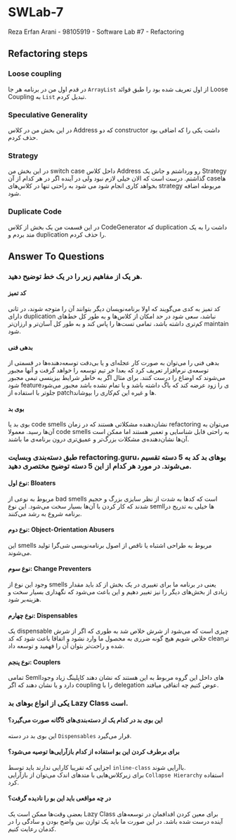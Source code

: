 # SWLab-7

Reza Erfan Arani - 98105919 - Software Lab #7 - Refactoring

## Refactoring steps

### Loose coupling

در قدم اول من در برنامه هر جا `ArrayList` از اول تعریف شده بود را طبق قوائد Loose Coupling به `List` تبدیل کردم.

### Speculative Generality

در این بخش من در کلاس Address که دو constructor داشت یکی را که اضافی بود حذف کردم.

### Strategy

در این بخش من switch case داحل کلاس Address رو ورداشتم و جاش یک Strategy گذاشتم. درست است که الان خیلی لازم نبود ولی در آینده اگر در هر کدام از آن caseها بخواهد کاری انجام شود می شود به راحتی تنها در کلاس‌های strategy مربوطه اضافه شود.

### Duplicate Code

در این قسمت من یک بخش از کلاس CodeGenerator که duplication داشت را به یک متد بردم و duplication را حذف کردم.

## Answer To Questions

### هر یک از مفاهیم زیر را در یک خط توضیح دهید.

#### کد تمیز

کد تمیز به کدی می‌گویند که اولا برنامه‌نویسان دیگر بتوانند آن را متوجه شوند، در ثانی دارای duplication نباشد، سعی شود در حد امکان از کلاس‌ها و به طور کل خط‌های کم‌تری داشته باشد، تمامی تست‌ها را پاس کند و به طور کل آسان‌تر و ارزان‌تر maintain شود.

#### بدهی فنی

بدهی فنی را می‌توان به صورت کار عجله‌ای و یا بی‌دقت توسعه‌دهنده‌ها در قسمتی از توسعه‌ی نرم‌افزار تعریف کرد که بعدا خر تیم توسعه را خواهد گرفت و آنها مجبور می‌شوند که اوضاع را درست کنند. برای مثال اگر به خاطر شرایط بیزینسی تیمی مجبور شود featureی را زود عرضه کند که باگ داشته باشد و یا تمام نشده باشد مجبور می‌شود جلو‌تر با استفاده از patchها و غیره این کم‌کاری را بپوشاند.

#### بوی بد

بوی بد یا code smells نشان‌دهنده مشکلاتی هستند که در زمان refactoring می‌توان به آن‌ها رسید. معمولا code smells به راحتی قابل شناسایی و تعمیر هستند اما ممکن است آن‌ها نشان‌دهنده‌ی مشکلات بزرگ‌تر و عمیق‌تری درون برنامه‌ی ما باشند.

### طبق دسته‌بندی وبسایت refactoring.guru، بوهای بد کد به 5 دسته تقسیم می‌شوند. در مورد هر کدام از این 5 دسته توضیح مختصری دهید.

#### نوع اول: Bloaters

مربوط به نوعی از bad smells است که کدها به شدت از نظر سایزی بزرگ و حجیم شدند که کار کردن با آن‌ها بسیار سخت می‌شود. این نوع semllها خیلی به تدریح در برنامه شروع به رشد می‌کنند.

#### نوع دوم: Object-Orientation Abusers

این smells مربوط به طراحی اشتباه یا ناقص از اصول برنامه‌نویسی شی‌گرا تولید می‌شوند.

#### نوع سوم: Change Preventers

وجود این نوع از smells یعنی در برنامه ما برای تغییری در یک بخش از کد باید مقدار زیادی از بخش‌های دیگر را نیز تغییر دهیم و این باعث می‌شود که نگهداری بسیار سخت و هزینه‌بر شود.

#### نوع چهارم: Dispensables

یک dispensable چیزی است که می‌شود از شرش خلاص شد به طوری که اگر از شرش خلاص شویم هیچ گونه ضرری به محصول ما وارد نشود و اتفاقا باعث شود که کد cleanتر شده و راحت‌تر بتوان آن را فهمید و توسعه داد.

#### نوع پنجم: Couplers

تمامی Semllهای داخل این گروه مربوط به این هستند که نشان دهند کاپلینگ زیاد وجود دارد و یا نشان دهند که اگر coupling را با delegation عوض کتیم چه اتفاقی میافتد.

### یکی از انواع بوهای بد Lazy Class است.

#### این بوی بد در کدام یک از دسته‌بندی‌های 5گانه صورت می‌گیرد؟

این بوی بد در دسته `Dispensables` قرار می‌گیرد.

#### برای برطرف کردن این بو استفاده از کدام بازآرایی‌ها توصیه می‌شود؟

اجزایی که تقریبا کارایی ندارند باید توسط `inline-class` باآرایی شوند.
<br>
برای زیرکلاس‌هایی با متد‌های اندک می‌توان از بازآرایی `Collapse Hierarchy` استفاده کرد.

#### در چه مواقعی باید این بو را نادیده گرفت؟

بعضی وقت‌ها ممکن است یک Lazy Class برای معین کردن افدافمان در توسعه‌های آینده درست شده باشد. در این صورت ما باید یک توازن بین واضح بودن و سادگی را در کدمان رعایت کنیم.
